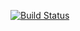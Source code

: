 [![Build Status](https://travis-ci.org/Ryp/prototoy.svg?branch=master)](https://travis-ci.org/Ryp/prototoy)
